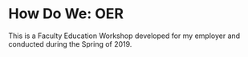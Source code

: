 # How Do We: OER

This is a Faculty Education Workshop developed for my employer and conducted during the Spring of 2019.
